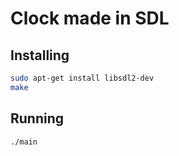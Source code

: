 # Clock made in SDL

## Installing

``` sh
sudo apt-get install libsdl2-dev
make
```

## Running
``` sh
./main
```
